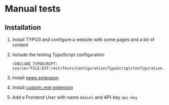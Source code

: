 Manual tests
============

Installation
------------

1. Install TYPO3 and configure a website with some pages and a bit of content

2. Include the testing TypoScript configuration 
    ```TypoScript
    <INCLUDE_TYPOSCRIPT: source="FILE:EXT:rest/Tests/Configuration/TypoScript/Configuration.ts">
    ```

3. Install [news extension](https://typo3.org/extensions/repository/view/news)

4. Install [custom_rest extension](https://github.com/cundd/custom_rest)

5. Add a Frontend User with name `daniel` and API-key `api-key`
